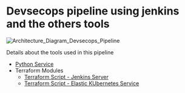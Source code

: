 # Devsecops pipeline using jenkins and the others tools

![Architecture_Diagram_Devsecops_Pipeline](https://github.com/eapenm/cicd-microservice-py-app/assets/13297994/0314d468-1d6c-4815-8b13-03dc2653368f)


Details about the tools used in this pipeline

- [Python Service](documentation/python_service.md)
- Terraform Modules
  - [Terraform Script - Jenkins Server](documentation/jenkins_terraform.md)
  - [Terraform Script - Elastic KUbernetes Service](documentation/eks_terraform.md)

